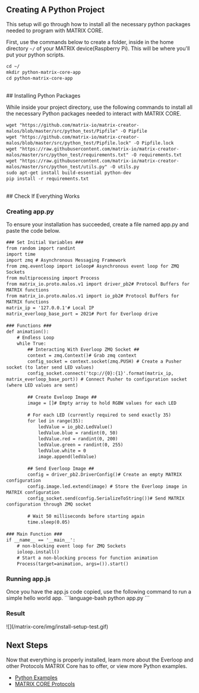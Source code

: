 ## Creating A Python Project
This setup will go through how to install all the necessary python packages needed to program with MATRIX CORE.

First, use the commands below to create a folder, inside in the home directory `~/` of your MATRIX device(Raspberry Pi). This will be where you'll put your python scripts.
```language-bash
cd ~/
mkdir python-matrix-core-app
cd python-matrix-core-app
```

<br/>
## Installing Python Packages

While inside your project directory, use the following commands to install all the necessary Python packages needed to interact with MATRIX CORE.
```language-bash
wget "https://github.com/matrix-io/matrix-creator-malos/blob/master/src/python_test/Pipfile" -O Pipfile
wget "https://github.com/matrix-io/matrix-creator-malos/blob/master/src/python_test/Pipfile.lock" -O Pipfile.lock
wget "https://raw.githubusercontent.com/matrix-io/matrix-creator-malos/master/src/python_test/requirements.txt" -O requirements.txt 
wget "https://raw.githubusercontent.com/matrix-io/matrix-creator-malos/master/src/python_test/utils.py" -O utils.py 
sudo apt-get install build-essential python-dev
pip install -r requirements.txt
```

<br/>
## Check If Everything Works
<h3 style="padding-top: 0">Creating app.py</h3>
To ensure your installation has succeeded, create a file named app.py and paste the code below.

```language-python
### Set Initial Variables ###
from random import randint
import time
import zmq # Asynchronous Messaging Framework
from zmq.eventloop import ioloop# Asynchronous event loop for ZMQ Sockets 
from multiprocessing import Process
from matrix_io.proto.malos.v1 import driver_pb2# Protocol Buffers for MATRIX functions
from matrix_io.proto.malos.v1 import io_pb2# Protocol Buffers for MATRIX functions
matrix_ip = '127.0.0.1'# Local IP
matrix_everloop_base_port = 2021# Port for Everloop drive

### Functions ###
def animation():
    # Endless Loop
    while True:
        ## Interacting With Everloop ZMQ Socket ##
        context = zmq.Context()# Grab zmq context
        config_socket = context.socket(zmq.PUSH) # Create a Pusher socket (to later send LED values)
        config_socket.connect('tcp://{0}:{1}'.format(matrix_ip, matrix_everloop_base_port)) # Connect Pusher to configuration socket (where LED values are sent)

        ## Create Eveloop Image ##
        image = []# Empty array to hold RGBW values for each LED

        # For each LED (currently required to send exactly 35)
        for led in range(35):
            ledValue = io_pb2.LedValue()
            ledValue.blue = randint(0, 50)
            ledValue.red = randint(0, 200)
            ledValue.green = randint(0, 255)
            ledValue.white = 0
            image.append(ledValue)

        ## Send Everloop Image ##
        config = driver_pb2.DriverConfig()# Create an empty MATRIX configuration
        config.image.led.extend(image) # Store the Everloop image in MATRIX configuration
        config_socket.send(config.SerializeToString())# Send MATRIX configuration through ZMQ socket

        # Wait 50 milliseconds before starting again 
        time.sleep(0.05)

### Main Function ###
if __name__ == '__main__':
    # non-blocking event loop for ZMQ Sockets 
    ioloop.install()
    # Start a non-blocking process for function animation
    Process(target=animation, args=()).start()
```

<h3 style="padding-top: 0">Running app.js</h3>
Once you have the app.js code copied, use the following command to run a simple hello world app.
```language-bash
python app.py
```
<h3 style="padding-top: 0">Result</h3>
![](/matrix-core/img/install-setup-test.gif)

## Next Steps
Now that everything is properly installed, learn more about the Everloop and other Protocols MATRIX Core has to offer, or view more Python examples.

* [Python Examples](../python-examples)
* [MATRIX CORE Protocols](../protocols)